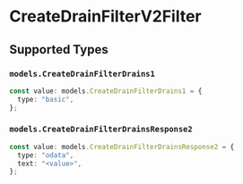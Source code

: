 # CreateDrainFilterV2Filter


## Supported Types

### `models.CreateDrainFilterDrains1`

```typescript
const value: models.CreateDrainFilterDrains1 = {
  type: "basic",
};
```

### `models.CreateDrainFilterDrainsResponse2`

```typescript
const value: models.CreateDrainFilterDrainsResponse2 = {
  type: "odata",
  text: "<value>",
};
```

